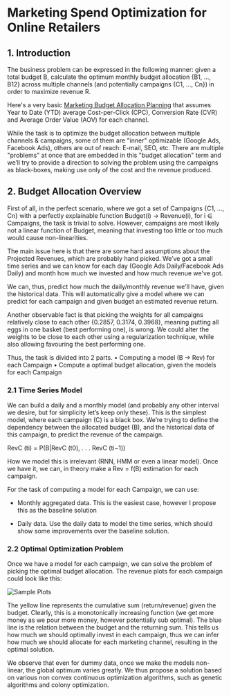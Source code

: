 # Marketing Spend Optimization for Online Retailers
## 1. Introduction 

The business problem can be expressed in the following manner: given a total budget B, calculate the optimum monthly budget  allocation {B1, ..., B12} across multiple channels (and potentially campaigns {C1, ..., Cn}) in order to maximize revenue R.

Here's a very basic [Marketing Budget Allocation Planning](https://bit.ly/marketing-budget-allocation) that assumes Year to Date (YTD) average Cost-per-Click (CPC), Conversion Rate (CVR) and Average Order Value (AOV) for each channel.

While the task is to optimize the budget allocation between multiple channels & campaigns, some of them are "inner" optimizable (Google Ads, Facebook Ads), others are out of reach: E-mail, SEO, etc. There are multiple "problems" at once that are embedded in this "budget allocation" term and we’ll try to provide a direction to solving the problem using the campaigns as black-boxes, making use only of the cost and the revenue produced.

## 2. Budget Allocation Overview

First of all, in the perfect scenario, where we got a set of Campaigns {C1, ..., Cn} with a perfectly
explainable function Budget(i) → Revenue(i), for i ∈ Campaigns, the task is trivial to solve. However, campaigns are most likely not a linear function of Budget, meaning that investing too
little or too much would cause non-linearities.

The main issue here is that there are some hard assumptions about the Projected Revenues,
which are probably hand picked. We’ve got a small time series and we can know for
each day (Google Ads Daily/Facebook Ads Daily) and month how much we invested and how much revenue we've got. 

We can, thus, predict how much the daily/monthly revenue we'll have, given the historical data. This will automatically give a model where we can predict for each campaign and given budget an estimated revenue return.

Another observable fact is that picking the weights for all campaigns relatively close to each
other {0.2857, 0.3174, 0.3968}, meaning putting all eggs
in one basket (best performing one), is wrong. We could alter the weights to be close to each other
using a regularization technique, while also allowing favouring the best performing one.

Thus, the task is divided into 2 parts.
• Computing a model (B → Rev) for each Campaign
• Compute a optimal budget allocation, given the models for each Campaign

### 2.1 Time Series Model
We can build a daily and a monthly model (and probably any other interval we desire, but for
simplicity let’s keep only these). This is the simplest model, where each campaign (C) is a black box. We’re trying to define the dependency between the allocated budget (B), and the historical data of this campaign, to predict
the revenue of the campaign.

RevC (ti) = P(B|RevC (t0), . . . RevC (ti−1))

How we model this is irrelevant (RNN, HMM or even a linear model). Once we have it, we can, in
theory make a Rev = f(B) estimation for each campaign.

For the task of computing a model for each Campaign, we can use:

* Monthly aggregated data. This is the easiest case, however I propose this as the baseline
solution

* Daily data. Use the daily data to model the time series, which should show some improvements
over the baseline solution. 

### 2.2 Optimal Optimization Problem
Once we have a model for each campaign, we can solve the problem of picking the optimal budget allocation. The revenue plots for each campaign could look like this:

![Sample Plots](https://raw.githubusercontent.com/Morphl-AI/Ecommerce-Marketing-Spend-Optimization/master/Images/sample-plots.png)

The yellow line represents the cumulative sum (return/revenue) given the budget. Clearly, this is a monotonically increasing
function (we get more money as we pour more money, however potentially sub optimal). The blue
line is the relation between the budget and the returning sum. This tells us how much
we should optimally invest in each campaign, thus we can infer how much we should allocate
for each marketing channel, resulting in the optimal solution.

We observe that even for dummy data, once we make the models non-linear, the global optimum
varies greatly. We thus propose a solution based on various non convex continuous
optimization algorithms, such as genetic algorithms and colony optimization.

